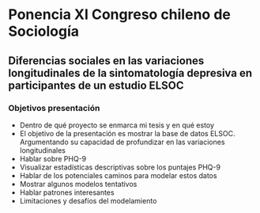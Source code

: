 # Ponencia XI Congreso chileno de Sociología
## Diferencias sociales en las variaciones longitudinales de la sintomatología depresiva en participantes de un estudio ELSOC


### Objetivos presentación
* Dentro de qué proyecto se enmarca mi tesis y en qué estoy
* El objetivo de la presentación es mostrar la base de datos ELSOC. Argumentando su capacidad de profundizar en las variaciones longitudinales
* Hablar sobre PHQ-9
* Visualizar estadísticas descriptivas sobre los puntajes PHQ-9
* Hablar de los potenciales caminos para modelar estos datos
* Mostrar algunos modelos tentativos
* Hablar patrones interesantes
* Limitaciones y desafíos del modelamiento

